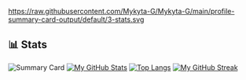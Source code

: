 https://raw.githubusercontent.com/Mykyta-G/Mykyta-G/main/profile-summary-card-output/default/3-stats.svg

## 📊 Stats
![Summary Card](https://raw.githubusercontent.com/Mykyta-G/Mykyta-G/main/profile-summary-card-output/default/3-stats.svg) 
[![My GitHub Stats](https://github-readme-stats.vercel.app/api?username=Mykyta-G&show_icons=true&theme=radical)](https://github.com/Mykyta-G)
[![Top Langs](https://github-readme-stats.vercel.app/api/top-langs/?username=Mykyta-G&layout=compact&theme=radical)](https://github.com/Mykyta-G)
[![My GitHub Streak](https://github-readme-streak-stats.herokuapp.com/?user=Mykyta-G&theme=radical)](https://git.io/streak-stats)
